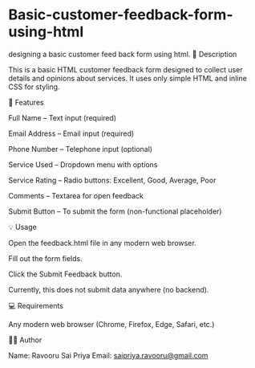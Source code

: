 # Basic-customer-feedback-form-using-html
designing a basic customer feed back form using html.
📝 Description

This is a basic HTML customer feedback form designed to collect user details and opinions about services. It uses only simple HTML and inline CSS for styling.

🔧 Features

Full Name – Text input (required)

Email Address – Email input (required)

Phone Number – Telephone input (optional)

Service Used – Dropdown menu with options

Service Rating – Radio buttons: Excellent, Good, Average, Poor

Comments – Textarea for open feedback

Submit Button – To submit the form (non-functional placeholder)

💡 Usage

Open the feedback.html file in any modern web browser.

Fill out the form fields.

Click the Submit Feedback button.

Currently, this does not submit data anywhere (no backend).

💻 Requirements

Any modern web browser (Chrome, Firefox, Edge, Safari, etc.)

👩‍💻 Author

Name: Ravooru Sai Priya
Email: saipriya.ravooru@gmail.com
